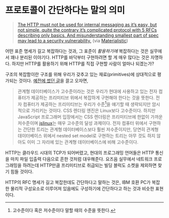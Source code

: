 프로토콜이 간단하다는 말의 의미
===============================

> [The HTTP must not be used for internal messaging as it’s easy, but not simple, quite the contrary it’s complicated protocol with 5 RFCs describing only basics. And misunderstanding smallest part of spec may lead to a security vulnerability.][1] (via [Materialistic][2])

어떤 표준 명세가 길고 복잡하다는 것과, 그 표준이 *활용하기에* 복잡하다는 것은 실무에서 꽤나 분리된 이야기다. HTTP를 바닥부터 구현하려면 할 게 매우 많다는 것은 자명하다. 하지만 HTTP를 활용하기 위해 HTTP를 직접 구현할 사람이 얼마나 되겠는가?

구조의 복잡함이란 구조를 위해 우리가 갖추고 있는 재료(primitives)에 상대적으로 평가되는 것이다. [예전에 썼던 글][3]을 끌고 오자면,

> 관계형 데이터베이스가 고수준이라는 것은 우리가 현대에 사용하고 있는 전자 컴퓨터가 제공하는 프리미티브 위에서 복잡하게 구현해야 한다는 것을 뜻한다. 전자 컴퓨터가 제공하는 프리미티브는 우리가 수준[^1]을 얘기할 때 생략되지만 암시적으로 가리키는 것이다. CSS 렌더링 엔진은 Linux보다 고수준이다. 하지만 JavaScript 프로그래머 입장에서는 CSS 렌더링은 프리미티브에 한없이 가까운 저수준이며 [jslinux][4]는 매우 고수준의 달성 과제이다. 전자 컴퓨터 위에서 구현하는 간단한 트리는 관계형 데이터베이스보다 훨씬 저수준이지만, 당연히 관계형 데이터베이스 위에서 nested set model로 구현하는 트리는 아무 것도 하지 않아도 이미 그 자리에 있는 관계형 데이터베이스에 비해 고수준이다.

HTTP는 클라우드 시대의 TCP가 되어버렸고, 현대의 프로그래밍 언어들은 HTTP 통신을 마치 파일 입출력 다음으로 흔한 것처럼 대우해준다. 요즈음 실무에서 네트워크 프로그래밍을 하려는데 HTTP만큼 프리미티브로 취급되는 빌딩 블럭도 소켓을 제외하면 찾기 힘들 것이다.

HTTP의 RFC 명세가 길고 복잡한데도 간단하다고 말하는 것은, IBM 호환 PC가 복잡한 물리적 구성요소로 이루어져 있음에도 구성하기에 간단하다고 하는 것과 비슷한 표현이다.

[^1]: 고수준이다 혹은 저수준이다 말할 때의 수준을 뜻한다.

[1]: https://medium.com/@paulcolomiets/the-future-of-asynchronous-io-in-python-ce200536d847
[2]: http://blog.materialistic.kr/post/141087802693
[3]: https://blog.hongminhee.org/2012/04/13/capabilities-primitives-and-levels/
[4]: http://bellard.org/jslinux/
